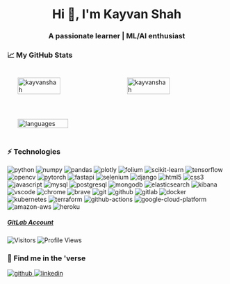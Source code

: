 <h1 align="center">Hi 👋, I'm Kayvan Shah</h1>
<h3 align="center">A passionate learner | ML/AI enthusiast</h3>

### 📈 My GitHub Stats
<div style="display: flex; align: center;">
     <img align="center" width="48%"
          style="margin: 20px; padding: 0 4px;"
          src="https://github-readme-streak-stats.herokuapp.com/?user=KayvanShah1&count_private=true&show_icons=true&theme=tokyonight&hide_border=true" 
          alt="kayvanshah" />
     <img align="center" width="48%"
          style="margin: 20px; padding: 0 4px;"
          src="https://github-readme-stats.vercel.app/api?username=KayvanShah1&show_icons=true&locale=en&count_private=true&show_icons=true&theme=tokyonight&hide_border=true"
          alt="kayvanshah" />
</div>

<br/>
<div style="display: flex; align: center;">
     <img align="center" width="48%"
          style="margin: 20px; padding: 0 4px;"
          src="https://github-readme-stats.vercel.app/api/top-langs/?username=KayvanShah1&show_icons=true&theme=tokyonight&hide_border=true&layout=compact" 
          alt="languages" />
</div>

<!-- TECHNOLOGIES -->
### :zap: Technologies

<p>
     <img alt="python" src="https://img.shields.io/badge/Python-black?logo=python&amp;style=plastic" />   
     <img alt="numpy" src="https://img.shields.io/badge/NumPy-black?logo=numpy&amp;style=plastic" /> 
     <img alt="pandas" src="https://img.shields.io/badge/Pandas-black?logo=pandas&amp;style=plastic" />
     <img alt="plotly" src="https://img.shields.io/badge/Plotly-black?logo=plotly&amp;style=plastic" />
     <img alt="folium" src="https://img.shields.io/badge/Folium-black?logo=folium&amp;style=plastic" />
     <img alt="scikit-learn" src="https://img.shields.io/badge/Scikit%20Learn-black?logo=scikit-learn&amp;style=plastic" /> 
     <img alt="tensorflow" src="https://img.shields.io/badge/Tensorflow-black?logo=tensorflow&amp;style=plastic" />
     <img alt="opencv" src="https://img.shields.io/badge/OpenCV-black?logo=opencv&amp;style=plastic" />
     <img alt="pytorch" src="https://img.shields.io/badge/Pytorch-black?logo=pytorch&amp;style=plastic" /> 
     <img alt="fastapi" src="https://img.shields.io/badge/FastAPI-black?logo=fastapi&amp;style=plastic" />
     <img alt="selenium" src="https://img.shields.io/badge/Selenium-black?logo=selenium&amp;style=plastic" /> 
     <img alt="django" src="https://img.shields.io/badge/Django-black?logo=django&amp;style=plastic" /> 
     <img alt="html5" src="https://img.shields.io/badge/HTML5-black?logo=html5&amp;style=plastic" />
     <img alt="css3" src="https://img.shields.io/badge/CSS3-black?logo=css3&amp;style=plastic" />
     <img alt="javascript" src="https://img.shields.io/badge/JavaScript-black?logo=javascript&amp;style=plastic" />
     <img alt="mysql" src="https://img.shields.io/badge/MySQL-black?logo=mysql&amp;style=plastic" />
     <img alt="postgresql" src="https://img.shields.io/badge/PostgreSQL-black?logo=postgresql&amp;style=plastic" />
     <img alt="mongodb" src="https://img.shields.io/badge/MongoDB-black?logo=mongodb&amp;style=plastic" />
     <img alt="elasticsearch" src="https://img.shields.io/badge/Elasticsearch-black?logo=elasticsearch&amp;style=plastic" />
     <img alt="kibana" src="https://img.shields.io/badge/Kibana-black?logo=kibana&amp;style=plastic" />
     <img alt="vscode" src="https://img.shields.io/badge/VSCode-black?logo=visual-studio-code&amp;style=plastic" /> 
     <img alt="chrome" src="https://img.shields.io/badge/Google%20Chrome-black?logo=google-chrome&amp;style=plastic" /> 
     <img alt="brave" src="https://img.shields.io/badge/Brave-black?logo=brave&amp;style=plastic" /> 
     <img alt="git" src="https://img.shields.io/badge/Git-black?logo=git&amp;style=plastic" /> 
     <img alt="github" src="https://img.shields.io/badge/GitHub-black?logo=github&amp;style=plastic" />
     <img alt="gitlab" src="https://img.shields.io/badge/GitLab-black?logo=gitlab&amp;style=plastic" />
     <img alt="docker" src="https://img.shields.io/badge/Docker-black?logo=docker&amp;style=plastic" /> 
     <img alt="kubernetes" src="https://img.shields.io/badge/Kubernetes-black?logo=kubernetes&amp;style=plastic" />
     <img alt="terraform" src="https://img.shields.io/badge/Terraform-black?logo=terraform&amp;style=plastic" />
     <img alt="github-actions" src="https://img.shields.io/badge/Github%20Actions-black?logo=github-actions&amp;style=plastic" /> 
     <img alt="google-cloud-platform" src="https://img.shields.io/badge/GCP-black?logo=google-cloud&amp;style=plastic" /> 
     <img alt="amazon-aws" src="https://img.shields.io/badge/AWS-black?logo=amazon-aws&amp;style=plastic" /> 
     <img alt="heroku" src="https://img.shields.io/badge/Heroku-black?logo=heroku&amp;style=plastic" /> 
</p>

<!-- 
### Kaggle Profile
![competition_light](https://road-to-kaggle-grandmaster.vercel.app/api/badges/kayvanshah/competition/light)
![dataset](https://road-to-kaggle-grandmaster.vercel.app/api/badges/kayvanshah/dataset/light)
![notebook](https://road-to-kaggle-grandmaster.vercel.app/api/badges/kayvanshah/notebook/light)
![discussion](https://road-to-kaggle-grandmaster.vercel.app/api/badges/kayvanshah/discussion/light) -->
     
##### [GitLab Account](https://gitlab.com/kayvanshah1)

<p>
<img alt="Visitors" src="https://visitor-badge.laobi.icu/badge?page_id=KayvanShah1&color=blue"/>
<img alt="Profile Views" src="https://komarev.com/ghpvc/?username=KayvanShah1"/>
</p>

### :milky_way: Find me in the 'verse
<p>
    <a href="https://github.com/vidhi-mody" target="_blank">
        <img alt="github" src="https://img.shields.io/github/followers/KayvanShah1?label=GitHub&amp;style=social" />
    </a>
     <a href="https://www.linkedin.com/in/kayvanshah999/" target="_blank">
        <img alt="linkedin" src="https://img.shields.io/badge/Linkedin-grey?logo=linkedin&amp;style=social" />
    </a>
</p>
